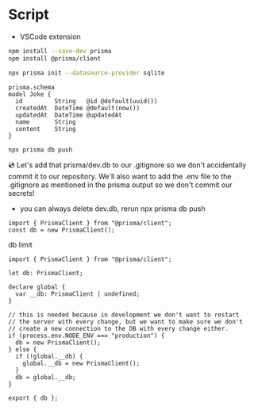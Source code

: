 # Script

- VSCode extension

```sh
npm install --save-dev prisma
npm install @prisma/client
```

```sh
npx prisma init --datasource-provider sqlite
```

```prisma
prisma.schema
model Joke {
  id         String   @id @default(uuid())
  createdAt  DateTime @default(now())
  updatedAt  DateTime @updatedAt
  name       String
  content    String
}
```

```sh
npx prisma db push
```

💿 Let's add that prisma/dev.db to our .gitignore so we don't accidentally commit it to our repository. We'll also want to add the .env file to the .gitignore as mentioned in the prisma output so we don't commit our secrets!

- you can always delete dev.db, rerun npx prisma db push

```
import { PrismaClient } from "@prisma/client";
const db = new PrismaClient();
```

db limit

```
import { PrismaClient } from "@prisma/client";

let db: PrismaClient;

declare global {
  var __db: PrismaClient | undefined;
}

// this is needed because in development we don't want to restart
// the server with every change, but we want to make sure we don't
// create a new connection to the DB with every change either.
if (process.env.NODE_ENV === "production") {
  db = new PrismaClient();
} else {
  if (!global.__db) {
    global.__db = new PrismaClient();
  }
  db = global.__db;
}

export { db };
```

